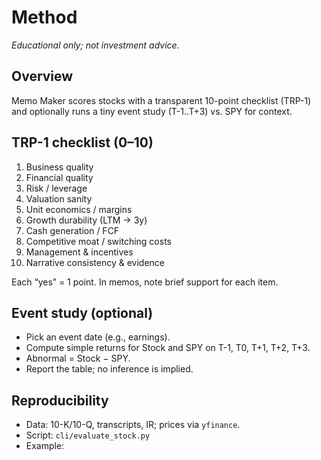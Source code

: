 # Method
_Educational only; not investment advice._

## Overview
Memo Maker scores stocks with a transparent 10-point checklist (TRP-1) and optionally runs a tiny event study (T-1..T+3) vs. SPY for context.

## TRP-1 checklist (0–10)
1. Business quality  
2. Financial quality  
3. Risk / leverage  
4. Valuation sanity  
5. Unit economics / margins  
6. Growth durability (LTM → 3y)  
7. Cash generation / FCF  
8. Competitive moat / switching costs  
9. Management & incentives  
10. Narrative consistency & evidence  

Each “yes” = 1 point. In memos, note brief support for each item.

## Event study (optional)
- Pick an event date (e.g., earnings).  
- Compute simple returns for Stock and SPY on T-1, T0, T+1, T+2, T+3.  
- Abnormal = Stock − SPY.  
- Report the table; no inference is implied.

## Reproducibility
- Data: 10-K/10-Q, transcripts, IR; prices via `yfinance`.  
- Script: `cli/evaluate_stock.py`  
- Example:
